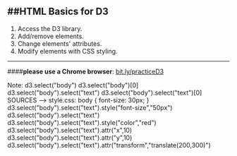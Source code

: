 ##HTML Basics for D3
-----
1.  Access the D3 library.
2.  Add/remove elements.
3.  Change elements' attributes.
4.  Modify elements with CSS styling.
----
####**please use a Chrome browser**: <a href="http://blehman.github.io/data_manipulation/" target="_blank">bit.ly/practiceD3</a>

Note:
d3.select("body")
d3.select("body")[0]
d3.select("body").select("text")
d3.select("body").select("text")[0]
SOURCES --> style.css:
body {
    font-size: 30px;
}
d3.select("body").select("text").style("font-size","50px")
d3.select("body").select("text")
d3.select("body").select("text").style("color","red")
d3.select("body").select("text").attr("x",10)
d3.select("body").select("text").attr("y",10)
d3.select("body").select("text").attr("transform","translate(200,300)")
